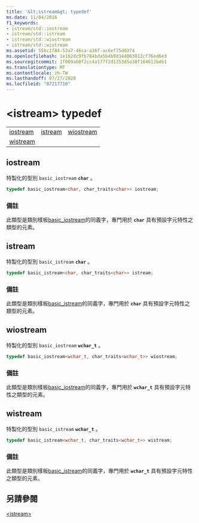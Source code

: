 ```yaml
---
title: '&lt;istream&gt; typedef'
ms.date: 11/04/2016
f1_keywords:
- istream/std::iostream
- istream/std::istream
- istream/std::wiostream
- istream/std::wistream
ms.assetid: 55bc1f84-53a7-46ca-a36f-ac6ef75d0374
ms.openlocfilehash: 1e162dc9fb784bda5b4b9834d083012cf76ed6e3
ms.sourcegitcommit: 1f009ab0f2cc4a177f2d1353d5a38f164612bdb1
ms.translationtype: MT
ms.contentlocale: zh-TW
ms.lasthandoff: 07/27/2020
ms.locfileid: "87217710"
---
```

# <a name="ltistreamgt-typedefs"></a>&lt;istream&gt; typedef

||||
|-|-|-|
|[iostream](#iostream)|[istream](#istream)|[wiostream](#wiostream)|
|[wistream](#wistream)|

## <a name="iostream"></a><a name="iostream"></a>iostream

特製化的型別 `basic_iostream` **`char`** 。

```cpp
typedef basic_iostream<char, char_traits<char>> iostream;
```

### <a name="remarks"></a>備註

此類型是類別樣板[basic_iostream](../standard-library/basic-iostream-class.md)的同義字，專門用於 **`char`** 具有預設字元特性之類型的元素。

## <a name="istream"></a><a name="istream"></a>istream

特製化的型別 `basic_istream` **`char`** 。

```cpp
typedef basic_istream<char, char_traits<char>> istream;
```

### <a name="remarks"></a>備註

此類型是類別樣板[basic_istream](../standard-library/basic-istream-class.md)的同義字，專門用於 **`char`** 具有預設字元特性之類型的元素。

## <a name="wiostream"></a><a name="wiostream"></a>wiostream

特製化的型別 `basic_iostream` **`wchar_t`** 。

```cpp
typedef basic_iostream<wchar_t, char_traits<wchar_t>> wiostream;
```

### <a name="remarks"></a>備註

此類型是類別樣板[basic_iostream](../standard-library/basic-iostream-class.md)的同義字，專門用於 **`wchar_t`** 具有預設字元特性之類型的元素。

## <a name="wistream"></a><a name="wistream"></a>wistream

特製化的型別 `basic_istream` **`wchar_t`** 。

```cpp
typedef basic_istream<wchar_t, char_traits<wchar_t>> wistream;
```

### <a name="remarks"></a>備註

此類型是類別樣板[basic_istream](../standard-library/basic-istream-class.md)的同義字，專門用於 **`wchar_t`** 具有預設字元特性之類型的元素。

## <a name="see-also"></a>另請參閱

[\<istream>](../standard-library/istream.md)
